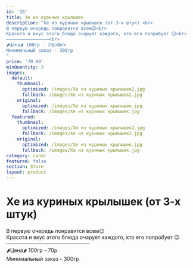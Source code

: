 ```yaml
---
id: '16'
title: Хе из куриных крылышек
description: "Хе из куриных крылышек (от 3-х штук) <br>
В первую очередь понравится всем😉<br>
Красота и вкус этого блюда очарует каждого, кто его попробует 😉<br>
————————————————<br>
🌶Цена🌶 100гр - 70р<br>
Минимальный заказ - 300гр
"
price: '70.00'
minQuantity: 3
images:
  default:
    thumbnail:
      optimized: /images/Хе из куриных крылышек2.jpg
      fallback: /images/Хе из куриных крылышек2.jpg
    original:
      optimized: /images/Хе из куриных крылышек.jpg
      fallback: /images/Хе из куриных крылышек.jpg
  featured:
    thumbnail:
      optimized: /images/Хе из куриных крылышек2.jpg
      fallback: /images/Хе из куриных крылышек2.jpg
    original:
      optimized: /images/Хе из куриных крылышек.jpg
      fallback: /images/Хе из куриных крылышек.jpg
category: салат
featured: false
section: Store
layout: product
---
```


# Хе из куриных крылышек (от 3-х штук) <br>
В первую очередь понравится всем😉<br>
Красота и вкус этого блюда очарует каждого, кто его попробует 😉<br>
————————————————<br>
🌶Цена🌶 100гр - 70р<br>
Минимальный заказ - 300гр

